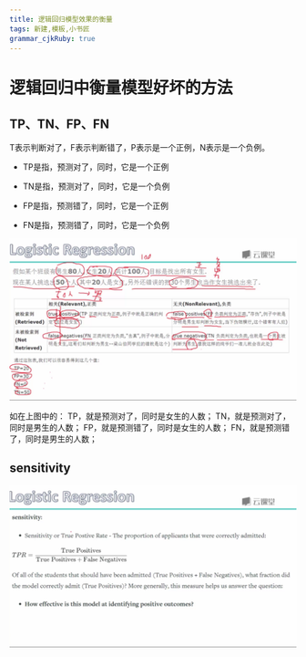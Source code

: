 ```yaml
---
title: 逻辑回归模型效果的衡量
tags: 新建,模板,小书匠
grammar_cjkRuby: true
---
```



# 逻辑回归中衡量模型好坏的方法

## TP、TN、FP、FN

T表示判断对了，F表示判断错了，P表示是一个正例，N表示是一个负例。

* TP是指，预测对了，同时，它是一个正例

* TN是指，预测对了，同时，它是一个负例 

* FP是指，预测错了，同时，它是一个正例

* FN是指，预测错了，同时，它是一个负例 

![enter description here][1]


  如在上图中的：
  TP，就是预测对了，同时是女生的人数；
  TN，就是预测对了，同时是男生的人数；
  FP，就是预测错了，同时是女生的人数；
  FN，就是预测错了，同时是男生的人数；
  
  ## sensitivity
  
  ![enter description here][2]


  [1]: ./images/1514369510535.jpg
  [2]: ./images/1514369984198.jpg
  
  
